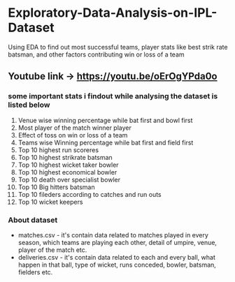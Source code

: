 # Exploratory-Data-Analysis-on-IPL-Dataset
Using EDA to find out most successful teams, player stats like best strik rate batsman, and other factors contributing win or loss of a team

## Youtube link -> https://youtu.be/oErOgYPda0o

### some important stats i findout while analysing the dataset is listed below 
1. Venue wise winning percentage while bat first and bowl first 
2. Most player of the match winner player 
3. Effect of toss on win or loss of a team 
4. Teams wise Winning percentage while bat first and field first 
5. Top 10 highest run scoreres 
6. Top 10 highest strikrate batsman 
7. Top 10 highest wicket taker bowler
8. Top 10 highest economical bowler 
9. Top 10 death over specialist bowler 
10. Top 10 Big hitters batsman
11. Top 10 fileders according to catches and run outs 
12. Top 10 wicket keepers 


### About dataset 
* matches.csv - it's contain data related to matches played in every season, which teams are playing each other, detail of umpire, venue, player of the match etc.
* deliveries.csv - it's contain data related to each and every ball, what happen in that ball, type of wicket, runs conceded, bowler, batsman, fielders etc.

